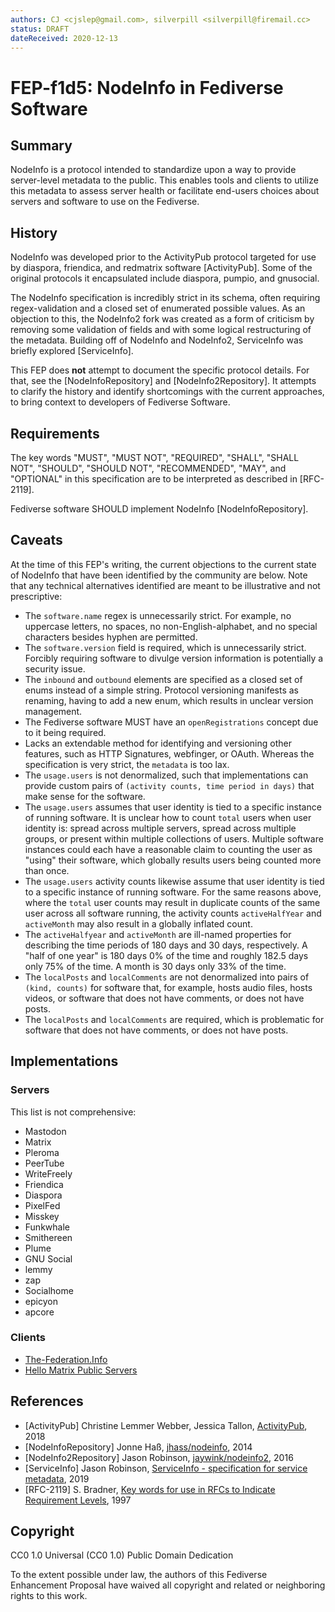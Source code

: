 ```yaml
---
authors: CJ <cjslep@gmail.com>, silverpill <silverpill@firemail.cc>
status: DRAFT
dateReceived: 2020-12-13
---
```

# FEP-f1d5: NodeInfo in Fediverse Software

## Summary

NodeInfo is a protocol intended to standardize upon a way to provide
server-level metadata to the public. This enables tools and clients to utilize
this metadata to assess server health or facilitate end-users choices about
servers and software to use on the Fediverse.

## History

NodeInfo was developed prior to the ActivityPub protocol targeted for use by
diaspora, friendica, and redmatrix software [ActivityPub]. Some of the original
protocols it encapsulated include diaspora, pumpio, and gnusocial.

The NodeInfo specification is incredibly strict in its schema, often requiring
regex-validation and a closed set of enumerated possible values. As an objection
to this, the NodeInfo2 fork was created as a form of criticism by removing some
validation of fields and with some logical restructuring of the metadata.
Building off of NodeInfo and NodeInfo2, ServiceInfo was briefly
explored [ServiceInfo].

This FEP does **not** attempt to document the specific protocol details. For
that, see the [NodeInfoRepository] and [NodeInfo2Repository]. It attempts to
clarify the history and identify shortcomings with the current approaches, to
bring context to developers of Fediverse Software.

## Requirements

The key words "MUST", "MUST NOT", "REQUIRED", "SHALL", "SHALL NOT", "SHOULD",
"SHOULD NOT", "RECOMMENDED", "MAY", and "OPTIONAL" in this specification are to
be interpreted as described in [RFC-2119].

Fediverse software SHOULD implement NodeInfo [NodeInfoRepository].

## Caveats

At the time of this FEP's writing, the current objections to the current state
of NodeInfo that have been identified by the community are below. Note that any
technical alternatives identified are meant to be illustrative and not
prescriptive:

* The `software.name` regex is unnecessarily strict. For example, no uppercase
  letters, no spaces, no non-English-alphabet, and no special characters besides
  hyphen are permitted.
* The `software.version` field is required, which is unnecessarily strict.
  Forcibly requiring software to divulge version information is potentially a
  security issue.
* The `inbound` and `outbound` elements are specified as a closed set of enums
  instead of a simple string. Protocol versioning manifests as renaming, having
  to add a new enum, which results in unclear version management.
* The Fediverse software MUST have an `openRegistrations` concept due to it
  being required.
* Lacks an extendable method for identifying and versioning other features, such
  as HTTP Signatures, webfinger, or OAuth. Whereas the specification is very
  strict, the `metadata` is too lax.
* The `usage.users` is not denormalized, such that implementations can provide
  custom pairs of `(activity counts, time period in days)` that make sense for
  the software.
* The `usage.users` assumes that user identity is tied to a specific instance of
  running software. It is unclear how to count `total` users when user identity
  is: spread across multiple servers, spread across multiple groups, or present
  within multiple collections of users. Multiple software instances could each
  have a reasonable claim to counting the user as "using" their software, which
  globally results users being counted more than once.
* The `usage.users` activity counts likewise assume that user identity is tied
  to a specific instance of running software. For the same reasons above, where
  the `total` user counts may result in duplicate counts of the same user across
  all software running, the activity counts `activeHalfYear` and `activeMonth`
  may also result in a globally inflated count.
* The `activeHalfyear` and `activeMonth` are ill-named properties for describing
  the time periods of 180 days and 30 days, respectively. A "half of one year"
  is 180 days 0% of the time and roughly 182.5 days only 75% of the time. A
  month is 30 days only 33% of the time.
* The `localPosts` and `localComments` are not denormalized into pairs of
  `(kind, counts)` for software that, for example, hosts audio files, hosts
  videos, or software that does not have comments, or does not have posts.
* The `localPosts` and `localComments` are required, which is problematic for
  software that does not have comments, or does not have posts.

## Implementations

### Servers

This list is not comprehensive:

* Mastodon
* Matrix
* Pleroma
* PeerTube
* WriteFreely
* Friendica
* Diaspora
* PixelFed
* Misskey
* Funkwhale
* Smithereen
* Plume
* GNU Social
* lemmy
* zap
* Socialhome
* epicyon
* apcore

### Clients

* [The-Federation.Info](https://the-federation.info/)
* [Hello Matrix Public Servers](https://www.hello-matrix.net/public_servers.php)

## References

- [ActivityPub] Christine Lemmer Webber, Jessica Tallon, [ActivityPub](https://www.w3.org/TR/activitypub/), 2018
- [NodeInfoRepository] Jonne Haß, [jhass/nodeinfo](https://github.com/jhass/nodeinfo), 2014
- [NodeInfo2Repository] Jason Robinson, [jaywink/nodeinfo2](https://github.com/jaywink/nodeinfo2), 2016
- [ServiceInfo] Jason Robinson, [ServiceInfo - specification for service metadata](https://web.archive.org/web/20220201002230/https://talk.feneas.org/t/serviceinfo-specification-for-service-metadata/99), 2019
- [RFC-2119] S. Bradner, [Key words for use in RFCs to Indicate Requirement Levels](https://tools.ietf.org/html/rfc2119.html), 1997

## Copyright

CC0 1.0 Universal (CC0 1.0) Public Domain Dedication

To the extent possible under law, the authors of this Fediverse Enhancement
Proposal have waived all copyright and related or neighboring rights to this
work.
